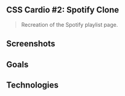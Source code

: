 ## CSS Cardio #2: Spotify Clone
> Recreation of the Spotify playlist page. 

## Screenshots


## Goals


## Technologies


